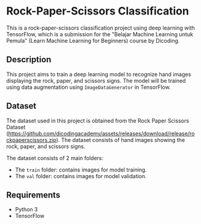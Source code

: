 # Rock-Paper-Scissors Classification

This is a rock-paper-scissors classification project using deep learning with TensorFlow, which is a submission for the "Belajar Machine Learning untuk Pemula" (Learn Machine Learning for Beginners) course by Dicoding.

## Description
This project aims to train a deep learning model to recognize hand images displaying the rock, paper, and scissors signs. The model will be trained using data augmentation using `ImageDataGenerator` in TensorFlow.

## Dataset
The dataset used in this project is obtained from the Rock Paper Scissors Dataset (https://github.com/dicodingacademy/assets/releases/download/release/rockpaperscissors.zip). The dataset consists of hand images showing the rock, paper, and scissors signs.

The dataset consists of 2 main folders:

- The `train` folder: contains images for model training.
- The `val` folder: contains images for model validation.

## Requirements
- Python 3
- TensorFlow
